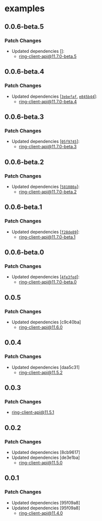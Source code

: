 # examples

## 0.0.6-beta.5

### Patch Changes

- Updated dependencies []:
  - ring-client-api@11.7.0-beta.5

## 0.0.6-beta.4

### Patch Changes

- Updated dependencies [[`3ebefaf`](https://github.com/dgreif/ring/commit/3ebefaf24d6e6afa4c25096f8181be63b9e0dbe4), [`e845b44`](https://github.com/dgreif/ring/commit/e845b44cf870fa8e5d83f3f3116cdc6d1b4f9576)]:
  - ring-client-api@11.7.0-beta.4

## 0.0.6-beta.3

### Patch Changes

- Updated dependencies [[`05f9745`](https://github.com/dgreif/ring/commit/05f9745bbac98b9d7fc0ca5c7f687b8b0c3fd8e3)]:
  - ring-client-api@11.7.0-beta.3

## 0.0.6-beta.2

### Patch Changes

- Updated dependencies [[`581080a`](https://github.com/dgreif/ring/commit/581080aca6c94b6e36090c39e2ad1850d6a85677)]:
  - ring-client-api@11.7.0-beta.2

## 0.0.6-beta.1

### Patch Changes

- Updated dependencies [[`f28de89`](https://github.com/dgreif/ring/commit/f28de891df284d56c39c73322ea72f972ce19270)]:
  - ring-client-api@11.7.0-beta.1

## 0.0.6-beta.0

### Patch Changes

- Updated dependencies [[`4fe3fed`](https://github.com/dgreif/ring/commit/4fe3fed87b6fac5f4f4661f80693be44c35f75f4)]:
  - ring-client-api@11.7.0-beta.0

## 0.0.5

### Patch Changes

- Updated dependencies [c9c40ba]
  - ring-client-api@11.6.0

## 0.0.4

### Patch Changes

- Updated dependencies [daa5c31]
  - ring-client-api@11.5.2

## 0.0.3

### Patch Changes

- ring-client-api@11.5.1

## 0.0.2

### Patch Changes

- Updated dependencies [8cb9617]
- Updated dependencies [de3e1ba]
  - ring-client-api@11.5.0

## 0.0.1

### Patch Changes

- Updated dependencies [95f09a8]
- Updated dependencies [95f09a8]
  - ring-client-api@11.4.0
